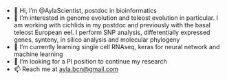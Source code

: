 - 👋 Hi, I’m @AylaScientist, postdoc in bioinformatics
- 👀 I’m interested in genome evolution and teleost evolution in particular. I am working with cichlids in my postdoc and previously with the basal teleost European eel. I perform SNP analysis, differentially expressed genes, synteny, in silico analysis and molecular phylogeny
- 🌱 I’m currently learning single cell RNAseq, keras for neural network and machine learning
- 💞️ I’m looking for a PI position to continue my research
- 📫 Reach me at ayla.bcn@gmail.com

<!---
AylaScientist/AylaScientist is a ✨ special ✨ repository because its `README.md` (this file) appears on your GitHub profile.
You can click the Preview link to take a look at your changes.
--->
